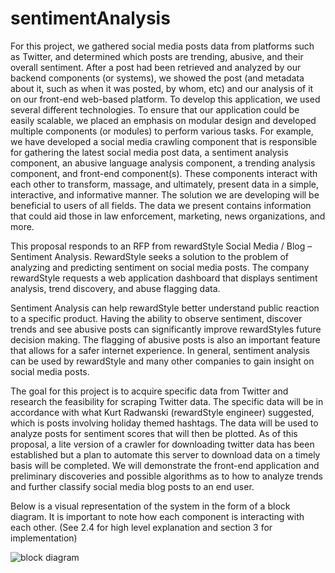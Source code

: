# sentimentAnalysis
For this project, we gathered social media posts data from platforms such as Twitter, and determined which posts are trending, abusive, and their overall sentiment. After a post had been retrieved and analyzed by our backend components (or systems), we showed the post (and metadata about it, such as when it was posted, by whom, etc) and our analysis of it on our front-end web-based platform. To develop this application, we used several different technologies. To ensure that our application could be easily scalable, we placed an emphasis on modular design and developed multiple components (or modules) to perform various tasks. For example, we have developed a social media crawling component that is responsible for gathering the latest social media post data, a sentiment analysis component, an abusive language analysis component, a trending analysis component, and front-end component(s). These components interact with each other to transform, massage, and ultimately, present data in a simple, interactive, and informative manner. The solution we are developing will be beneficial to users of all fields. The data we present contains information that could aid those in law enforcement, marketing, news organizations, and more.

This proposal responds to an RFP from rewardStyle Social Media / Blog – Sentiment Analysis. RewardStyle seeks a solution to the problem of analyzing and predicting sentiment on social media posts. The company rewardStyle requests a web application dashboard that displays sentiment analysis, trend discovery, and abuse flagging data.

Sentiment Analysis can help rewardStyle better understand public reaction to a specific product. Having the ability to observe sentiment, discover trends and see abusive posts can significantly improve rewardStyles future decision making. The flagging of abusive posts is also an important feature that allows for a safer internet experience. In general, sentiment analysis can be used by rewardStyle and many other companies to gain insight on social media posts. 

The goal for this project is to acquire specific data from Twitter and research the feasibility for scraping Twitter data. The specific data will be in accordance with what Kurt Radwanski (rewardStyle engineer) suggested, which is posts involving holiday themed hashtags. The data will be used to analyze posts for sentiment scores that will then be plotted. As of this proposal, a lite version of a crawler for downloading twitter data has been established but a plan to automate this server to download data on a timely basis will be completed. We will demonstrate the front-end application and preliminary discoveries and possible algorithms as to how to analyze trends and further classify social media blog posts to an end user.

Below is a visual representation of the system in the form of a block diagram. It is important to note how each component is interacting with each other. (See 2.4 for high level explanation and section 3 for implementation)

![block diagram](readmeimages/blockdiagram.png)

